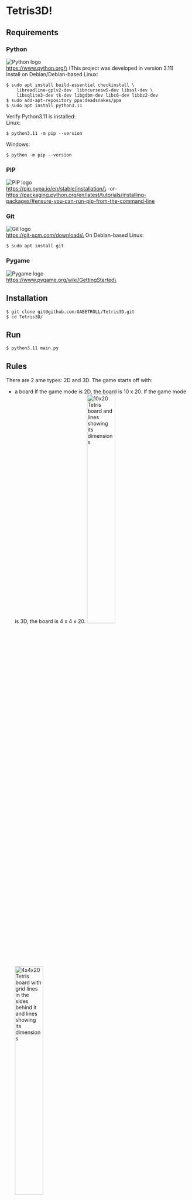 # Tetris3D!
## Requirements
### Python
<img src="https://www.python.org/static/img/python-logo.png" alt="Python logo"/>\
https://www.python.org/\
(This project was developed in version 3.11)\
Install on Debian/Debian-based Linux:
```
$ sudo apt install build-essential checkinstall \
    libreadline-gplv2-dev  libncursesw5-dev libssl-dev \
    libsqlite3-dev tk-dev libgdbm-dev libc6-dev libbz2-dev
$ sudo add-apt-repository ppa:deadsnakes/ppa
$ sudo apt install python3.11
```
Verify Python3.11 is installed:\
Linux:
```
$ python3.11 -m pip --version
```
Windows:
```
$ python -m pip --version
```
### PIP
<img src="https://pypi.org/static/images/logo-small.2a411bc6.svg" alt="PIP logo"/>\
https://pip.pypa.io/en/stable/installation/\
-or-\
https://packaging.python.org/en/latest/tutorials/installing-packages/#ensure-you-can-run-pip-from-the-command-line
### Git
<img src="https://git-scm.com/images/logo@2x.png" alt="Git logo"/>\
https://git-scm.com/downloads\
On Debian-based Linux:
```
$ sudo apt install git
```
### Pygame
<img src="https://www.pygame.org/images/logo_lofi.png" alt="Pygame logo"/>\
https://www.pygame.org/wiki/GettingStarted\

## Installation
```
$ git clone git@github.com:GABETROLL/Tetris3D.git
$ cd Tetris3D/
```
## Run
```
$ python3.11 main.py
```
## Rules
There are 2 ame types: 2D and 3D.
The game starts off with:
- a board
    If the game mode is 2D, the board is 10 x 20.
    If the game mode is 3D, the board is 4 x 4 x 20.
    <img src="https://github.com/GABETROLL/Tetris3D/blob/master/images/3D_dimensions.png?raw=true" alt="10x20 Tetris board and lines showing its dimensions" width=40%/>
    <img src="https://github.com/GABETROLL/Tetris3D/blob/master/images/2D_dimensions.png?raw=true" alt="4x4x20 Tetris board with grid lines in the sides behind it and lines showing its dimensions" width=40%/>
- a random piece, spawned at the top of the board, that the player can control and drop. It falls every N frames, N being faster the higher the level
- a next piece preview.
    It can rotate in 2 directions when the game mode is 2D, and 6 directions when it's 3D.
- a level that determines the speed the pieces fall in

The player can control this piece by:
- moving it in any horizontal direction,
- lower it gradually (SOFT-DROP),
- teleport it to its landing position (HARD-DROP)
- rotating it in the available axii

Every N frames, the piece moves one block down, to fall. If the current level is higher, the piece falls faster.

When a piece lands on top of another block, or the bottom of the board, the piece displayed in the next piece preview spawns as the current piece, and a new 'next piece' gets spawned. This process could go on forever.

When a whole row/floor gets full, that row/floor gets removed from the board, and gets counted to the score. The amount of lines cleared determines the score gained, like this:
| lines | points |
| ----- | ------ |
| 0     | 0      |
| 1     | 40     |
| 2     | 100    |
| 3     | 300    |
| 4     | 1200   |

If a player clears a certain amount of lines, the game "transitions": the level increases, then the levels keep increasing every 10 lines.

The goal is to get as much points as possible, before the pieces stack too high.

When the 'next piece' tries to spawn at the top of the board as the new current piece, but any block in the board blocks it, the game ends.

## Controls
### Move piece
| Key | Direction In 2D | Direction in 3D |
| --- | --------------- | --------------- |
| W   |                 | BACK            |
| A          | LEFT | LEFT |
| S          | DOWN/SOFT-DROP | FRONT |
| D          | RIGHT | RIGHT |
| LEFT_SHIFT | DOWN/SOFT-DROP | DOWN/SOFT-DROP |
| SPACEBAR   | HARD-DROP | HARD-DROP |

<img src="https://github.com/GABETROLL/Tetris3D/blob/master/images/2D_moves.png?raw=true" alt="key-direction pair illustration with 2D board screenshot and arrows" width=40%/>
<img src="https://github.com/GABETROLL/Tetris3D/blob/master/images/3D_moves.png?raw=true" alt="key-direction pair illustration with 3D board screenshot and arrows" width=40%/>

### Rotate Piece
| key | axis | clockwise | 2D | 3D |
| --- | ---- | --------- | -- | -- |
| U   | Y    | False     | :heavy_check_mark: | :heavy_check_mark: |
| O   | Y    | True      | :heavy_check_mark: | :heavy_check_mark: |
| I   | X    | False     |  | :heavy_check_mark: |
| K   | X    | True      |  | :heavy_check_mark: |
| J   | Z    | True      |  | :heavy_check_mark: |
| L   | Z    | False     |  | :heavy_check_mark: |
--------------------------------------------------
<img src="https://github.com/GABETROLL/Tetris3D/blob/master/images/2D_rotation.png?raw=true" alt="O-piece in 2D mode with arrows in both 2D rotation directions" width=40%>
<img src="https://github.com/GABETROLL/Tetris3D/blob/master/images/3D_rotation.png?raw=true" alt="T-piece in 3D mode with arrows in all rotation axii, mapped to their keys" width=40%>

The 3D controls are just the 2D controls, with 2 more axii of rotation, relative to the player's "POV".
Just imagine being able to stick you finger "into the screen" and push the piece in that direction, using the U, I, O, J, K, L keys, as if the keys were in front of the piece.
### Moving in menu screens
Move between (inner) menus:
```
W/UP
S/DOWN
```
Change menu option:
```
A/LEFT  : go to previous option
D/RIGHT : go to next option
```
## Code Documentation
### File Structure & Definitions
```
game/
    score.py
        Score
    move_data.py
        LEFT
        RIGHT
        SOFT_DROP
        HARD_DROP
        BACK
        FRONT
        MOVES_2D
        MOVES_3D
    game_2d.py
        I
        J
        L
        O
        S
        T
        Z
        ROWS: int
        COLUMNS: int
        Piece2D
        Game2D
            pieces = [I, J, L, O, S, T, Z]
            piece: Piece2D
            next_piece: Piece2D
            score_manager: Score
    game_3d.py
        I_3D
        J_3D
        L_3D
        O_3D
        S_3D
        T_3D
        Z_3D
        FLOOR_WIDTH: int
        FLOORS: int
        Piece3D
        Game3D:
            piece: Piece3D
            next_piece: Piece3D
            score_manager: Score
game_control.py
    GameControl
        game: Game2D
        das: dict[str, int]
    GameControl2D(GameControl)
    GameControl3D(GameControl)
main.py
    Menu
    Window
        controls: GameControl
        game_options_menu: Menu

```
### Object Structure
(relative to ``main.py``)
```
Menu
    options: object
    option_index: int
    option -> options[option_index]

Window
    window: pygame.Surface
    BOARD_HEIGHT: int
    HEIGHT: int = BOARD_HEIGHT
    WIDTH: int = HEIGHT

    window: pygame.Surface
    clock = pygame.time.Clock()
    fps: int
    running: bool = True

    font: pygame.font.Font

    level_menu = Menu(range(20))
    mode_menu = Menu(("2D", "3D"))
    music_menu = Menu(("Tetris Theme", "Silence"))
    game_options_menu = Menu((self.level_menu, self.mode_menu, self.music_menu))

    controls: GameControl
        window: pygame.Surface
        game: Game2D | Game3D
            piece: Piece2D | Piece3D
                pos: <2D | 3D pos>
                color: <color>
            next_piece: Piece2D | Piece3D
            board: dict[<2D pos>, <color>] | dict[<3d pos>, <color>]
        das: dict

    frame_handler: bound method
    """
    current "mode" the program is in,
    a method that will be called each frame.
    The methods can be:
    'self.handle_title_screen_frame',
    'self.handle_game_frame',
    'self.handle_game_over_screen_frame'
    """

    game_over_menu =  Menu(("Back to title screen", "Quit"))
        
```
